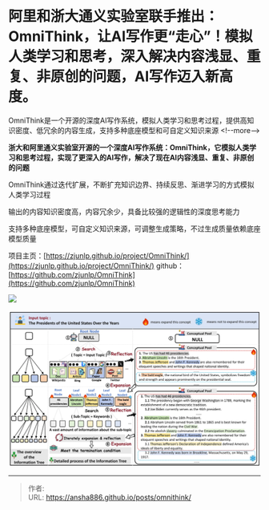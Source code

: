 # 阿里和浙大通义实验室联手推出：OmniThink，让AI写作更“走心”！模拟人类学习和思考，深入解决内容浅显、重复、非原创的问题，AI写作迈入新高度。

OmniThink是一个开源的深度AI写作系统，模拟人类学习和思考过程，提供高知识密度、低冗余的内容生成，支持多种底座模型和可自定义知识来源
&lt;!--more--&gt;


**浙大和阿里通义实验室开源的一个深度AI写作系统：OmniThink，它模拟人类学习和思考过程，实现了更深入的AI写作，解决了现在AI内容浅显、重复、非原创的问题**

OmniThink通过迭代扩展，不断扩充知识边界、持续反思、渐进学习的方式模拟人类学习过程

输出的内容知识密度高，内容冗余少，具备比较强的逻辑性的深度思考能力

支持多种底座模型，可自定义知识来源，可调整生成策略，不过生成质量依赖底座模型质量

项目主页：[https://zjunlp.github.io/project/OmniThink/](https://zjunlp.github.io/project/OmniThink/) 
github：[https://github.com/zjunlp/OmniThink](https://github.com/zjunlp/OmniThink)

![](https://raw.githubusercontent.com/ansha886/blog-images/master/OmniThink1.gif)

![](https://raw.githubusercontent.com/ansha886/blog-images/master/OmniThink2.webp)


---

> 作者:   
> URL: https://ansha886.github.io/posts/omnithink/  

